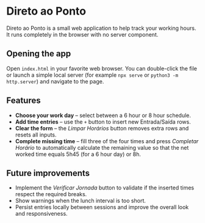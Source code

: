 # Direto ao Ponto

Direto ao Ponto is a small web application to help track your working hours.
It runs completely in the browser with no server component.

## Opening the app

Open `index.html` in your favorite web browser. You can double-click the file or
launch a simple local server (for example `npx serve` or `python3 -m http.server`)
and navigate to the page.

## Features

- **Choose your work day** – select between a 6 hour or 8 hour schedule.
- **Add time entries** – use the `+` button to insert new Entrada/Saída rows.
- **Clear the form** – the *Limpar Horários* button removes extra rows and
  resets all inputs.
- **Complete missing time** – fill three of the four times and press
  *Completar Horário* to automatically calculate the remaining value so that
  the net worked time equals 5h45 (for a 6 hour day) or 8h.

## Future improvements

- Implement the *Verificar Jornada* button to validate if the inserted times
  respect the required breaks.
- Show warnings when the lunch interval is too short.
- Persist entries locally between sessions and improve the overall look and
  responsiveness.
